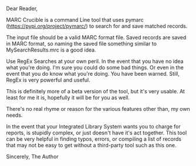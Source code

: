 Dear Reader,

MARC Crucible is a command Line tool that uses pymarc (https://pypi.org/project/pymarc/) to search for and save matched records.

The input file should be a valid MARC format file. Saved records are saved in MARC format, 
so naming the saved file something similar to MySearchResults.mrc is a good idea.

Use RegEx Searches at your own peril. In the event that you have no idea what you're doing. I'm sure you could do some bad things. 
Or even in the event that you do know what you're doing. You have been warned. Still, RegEx is very powerful and useful.

This is definitely more of a beta version of the tool, but it's very usable. At least for me it is, hopefully it will be for you as well.

There's no real rhyme or reason for the various features other than, my own needs.

In the event that your Integrated Library System wants you to charge for reports, is stupidly complex, or just doesn't have it's act together.
This tool can be very helpful in finding typos, errors, or compiling a list of records that may not be easy to get without a third-party tool such as this one.

Sincerely,
The Author
